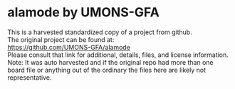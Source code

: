 
# alamode by UMONS-GFA  
This is a harvested standardized copy of a project from github.  
The original project can be found at:  
https://github.com/UMONS-GFA/alamode  
Please consult that link for additional, details, files, and license information.  
Note: It was auto harvested and if the original repo had more than one board file or anything out of the ordinary the files here are likely not representative.  
    
